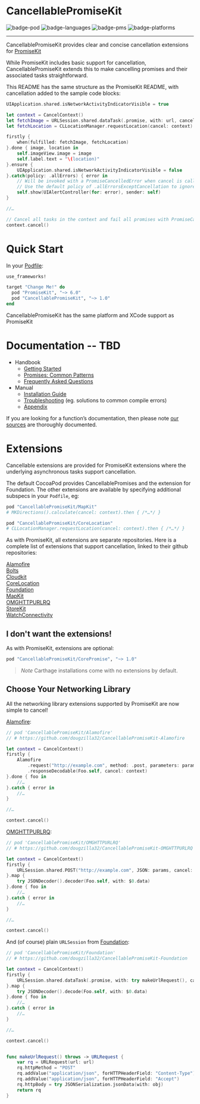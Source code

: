 # CancellablePromiseKit
![badge-pod] ![badge-languages] ![badge-pms] ![badge-platforms] 

---

CancellablePromiseKit provides clear and concise cancellation extensions for [PromiseKit]

While PromiseKit includes basic support for cancellation, CancellablePromiseKit extends this to make cancelling promises and their associated tasks straightforward.

This README has the same structure as the PromiseKit README, with cancellation added to the sample code blocks:

```swift
UIApplication.shared.isNetworkActivityIndicatorVisible = true

let context = CancelContext()
let fetchImage = URLSession.shared.dataTask(.promise, with: url, cancel: context).compactMap{ UIImage(data: $0.data) }
let fetchLocation = CLLocationManager.requestLocation(cancel: context).lastValue

firstly {
    when(fulfilled: fetchImage, fetchLocation)
}.done { image, location in
    self.imageView.image = image
    self.label.text = "\(location)"
}.ensure {
    UIApplication.shared.isNetworkActivityIndicatorVisible = false
}.catch(policy: .allErrors) { error in
    // Will be invoked with a PromiseCancelledError when cancel is called on the context.
    // Use the default policy of .allErrorsExceptCancellation to ignore cancellation errors.
    self.show(UIAlertController(for: error), sender: self)
}

//…

// Cancel all tasks in the context and fail all promises with PromiseCancelledError
context.cancel()
```

# Quick Start

In your [Podfile]:

```ruby
use_frameworks!

target "Change Me!" do
  pod "PromiseKit", "~> 6.0"
  pod "CancellablePromiseKit", "~> 1.0"
end
```

CancellablePromiseKit has the same platform and XCode support as PromiseKit

# Documentation -- TBD

* Handbook
  * [Getting Started](Documentation/GettingStarted.md)
  * [Promises: Common Patterns](Documentation/CommonPatterns.md)
  * [Frequently Asked Questions](Documentation/FAQ.md)
* Manual
  * [Installation Guide](Documentation/Installation.md)
  * [Troubleshooting](Documentation/Troubleshooting.md) (eg. solutions to common compile errors)
  * [Appendix](Documentation/Appendix.md)

If you are looking for a function’s documentation, then please note
[our sources](Sources/) are thoroughly documented.

# Extensions

Cancellable extensions are provided for PromiseKit extensions where the underlying asynchronous tasks support cancellation.

The default CocoaPod provides CancellablePromises and the extension for Foundation. The other extensions are available by specifying additional subspecs in your `Podfile`,
eg:

```ruby
pod "CancellablePromiseKit/MapKit"
# MKDirections().calculate(cancel: context).then { /*…*/ }

pod "CancellablePromiseKit/CoreLocation"
# CLLocationManager.requestLocation(cancel: context).then { /*…*/ }
```

As with PromiseKit, all extensions are separate repositories.  Here is a complete list of extensions that support cancellation, linked to their github repositories:

[Alamofire](http://github.com/dougzilla32/CancellablePromiseKit-Alamofire)  
[Bolts](http://github.com/dougzilla32/CancellablePromiseKit-Bolts)  
[Cloudkit](http://github.com/dougzilla32/CancellablePromiseKit-CloudKit)  
[CoreLocation](http://github.com/dougzilla32/CancellablePromiseKit-CoreLocation)  
[Foundation][Foundation]  
[MapKit](http://github.com/dougzilla32/CancellablePromiseKit-MapKit)  
[OMGHTTPURLRQ](http://github.com/dougzilla32/CancellablePromiseKit-OMGHTTPURLRQ)  
[StoreKit](http://github.com/dougzilla32/CancellablePromiseKit-StoreKit)  
[WatchConnectivity](http://github.com/dougzilla32/CancellablePromiseKit-WatchConnectivity)  

## I don't want the extensions!

As with PromiseKit, extensions are optional:

```ruby
pod "CancellablePromiseKit/CorePromise", "~> 1.0"
```

> *Note* Carthage installations come with no extensions by default.

## Choose Your Networking Library

All the networking library extensions supported by PromiseKit are now simple to cancel!

[Alamofire]:

```swift
// pod 'CancellablePromiseKit/Alamofire'
// # https://github.com/dougzilla32/CancellablePromiseKit-Alamofire

let context = CancelContext()
firstly {
    Alamofire
        .request("http://example.com", method: .post, parameters: params)
        .responseDecodable(Foo.self, cancel: context)
}.done { foo in
    //…
}.catch { error in
    //…
}

//…

context.cancel()
```

[OMGHTTPURLRQ]:

```swift
// pod 'CancellablePromiseKit/OMGHTTPURLRQ'
// # https://github.com/dougzilla32/CancellablePromiseKit-OMGHTTPURLRQ

let context = CancelContext()
firstly {
    URLSession.shared.POST("http://example.com", JSON: params, cancel: context)
}.map {
    try JSONDecoder().decoder(Foo.self, with: $0.data)
}.done { foo in
    //…
}.catch { error in
    //…
}

//…

context.cancel()
```

And (of course) plain `URLSession` from [Foundation]:

```swift
// pod 'CancellablePromiseKit/Foundation'
// # https://github.com/dougzilla32/CancellablePromiseKit-Foundation

let context = CancelContext()
firstly {
    URLSession.shared.dataTask(.promise, with: try makeUrlRequest(), cancel: context)
}.map {
    try JSONDecoder().decode(Foo.self, with: $0.data)
}.done { foo in
    //…
}.catch { error in
    //…
}

//…

context.cancel()


func makeUrlRequest() throws -> URLRequest {
    var rq = URLRequest(url: url)
    rq.httpMethod = "POST"
    rq.addValue("application/json", forHTTPHeaderField: "Content-Type")
    rq.addValue("application/json", forHTTPHeaderField: "Accept")
    rq.httpBody = try JSONSerialization.jsonData(with: obj)
    return rq
}
```

[badge-pod]: https://img.shields.io/cocoapods/v/CancellablePromiseKit.svg?label=version
[badge-pms]: https://img.shields.io/badge/supports-CocoaPods%20%7C%20Carthage%20%7C%20SwiftPM-green.svg
[badge-languages]: https://img.shields.io/badge/languages-Swift%20%7C%20ObjC-orange.svg
[badge-platforms]: https://img.shields.io/badge/platforms-macOS%20%7C%20iOS%20%7C%20watchOS%20%7C%20tvOS%20%7C%20Linux-lightgrey.svg
[badge-mit]: https://img.shields.io/badge/license-MIT-blue.svg
[PromiseKit]: https://github.com/mxcl/PromiseKit
[CancellablePromiseKit]: https://github.com/dougzilla32/CancellablePromiseKit
[OMGHTTPURLRQ]: http://github.com/dougzilla32/CancellablePromiseKit-OMGHTTPURLRQ
[Alamofire]: http://github.com/dougzilla32/CancellablePromiseKit-Alamofire
[Foundation]: http://github.com/dougzilla32/CancellablePromiseKit-Foundation
[Podfile]: https://guides.cocoapods.org/syntax/podfile.html
